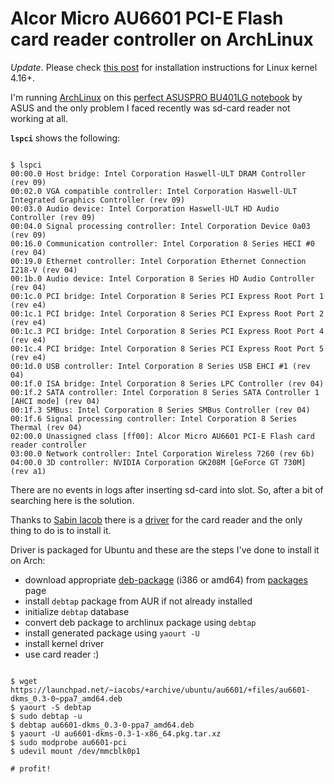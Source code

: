# Alcor Micro AU6601 PCI-E Flash card reader controller on ArchLinux

*Update*. Please check [this post][au6601-2] for installation instructions for
Linux kernel 4.16+.


I'm running [ArchLinux][arch] on this [perfect ASUSPRO BU401LG notebook][notebook]
by ASUS and the only problem I faced recently was sd-card reader
not working at all.

**`lspci`** shows the following:

```shell

$ lspci
00:00.0 Host bridge: Intel Corporation Haswell-ULT DRAM Controller (rev 09)
00:02.0 VGA compatible controller: Intel Corporation Haswell-ULT Integrated Graphics Controller (rev 09)
00:03.0 Audio device: Intel Corporation Haswell-ULT HD Audio Controller (rev 09)
00:04.0 Signal processing controller: Intel Corporation Device 0a03 (rev 09)
00:16.0 Communication controller: Intel Corporation 8 Series HECI #0 (rev 04)
00:19.0 Ethernet controller: Intel Corporation Ethernet Connection I218-V (rev 04)
00:1b.0 Audio device: Intel Corporation 8 Series HD Audio Controller (rev 04)
00:1c.0 PCI bridge: Intel Corporation 8 Series PCI Express Root Port 1 (rev e4)
00:1c.1 PCI bridge: Intel Corporation 8 Series PCI Express Root Port 2 (rev e4)
00:1c.3 PCI bridge: Intel Corporation 8 Series PCI Express Root Port 4 (rev e4)
00:1c.4 PCI bridge: Intel Corporation 8 Series PCI Express Root Port 5 (rev e4)
00:1d.0 USB controller: Intel Corporation 8 Series USB EHCI #1 (rev 04)
00:1f.0 ISA bridge: Intel Corporation 8 Series LPC Controller (rev 04)
00:1f.2 SATA controller: Intel Corporation 8 Series SATA Controller 1 [AHCI mode] (rev 04)
00:1f.3 SMBus: Intel Corporation 8 Series SMBus Controller (rev 04)
00:1f.6 Signal processing controller: Intel Corporation 8 Series Thermal (rev 04)
02:00.0 Unassigned class [ff00]: Alcor Micro AU6601 PCI-E Flash card reader controller
03:00.0 Network controller: Intel Corporation Wireless 7260 (rev 6b)
04:00.0 3D controller: NVIDIA Corporation GK208M [GeForce GT 730M] (rev a1)

```

There are no events in logs after inserting sd-card into slot. So, after a bit
of searching here is the solution.

Thanks to [Sabin Iacob][iacobs] there is a [driver][driver] for the card reader
and the only thing to do is to install it.

Driver is packaged for Ubuntu and these are the steps I've done to install
it on Arch:

- download appropriate [deb-package][deb-package] (i386 or amd64)
  from [packages][packages] page
- install `debtap` package from AUR if not already installed
- initialize `debtap` database
- convert deb package to archlinux package using `debtap`
- install generated package using `yaourt -U`
- install kernel driver
- use card reader :)

```shell

$ wget https://launchpad.net/~iacobs/+archive/ubuntu/au6601/+files/au6601-dkms_0.3-0~ppa7_amd64.deb
$ yaourt -S debtap
$ sudo debtap -u
$ debtap au6601-dkms_0.3-0-ppa7_amd64.deb
$ yaourt -U au6601-dkms-0.3-1-x86_64.pkg.tar.xz
$ sudo modprobe au6601-pci
$ udevil mount /dev/mmcblk0p1

# profit!

```


[arch]: https://archlinux.org
[notebook]: https://www.asus.com/Commercial-Notebooks/ASUSPRO_ADVANCED_BU401LG/
[iacobs]: https://launchpad.net/~iacobs
[driver]: https://launchpad.net/~iacobs/+archive/ubuntu/au6601
[deb-package]: https://launchpad.net/~iacobs/+archive/ubuntu/au6601/+files/au6601-dkms_0.3-0~ppa7_amd64.deb
[packages]: https://launchpad.net/~iacobs/+archive/ubuntu/au6601/+packages
[au6601-2]: /2018/au6601-2/
